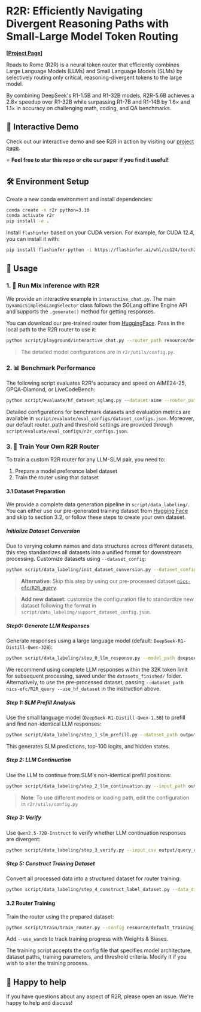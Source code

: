 # R2R: Efficiently Navigating Divergent Reasoning Paths with Small-Large Model Token Routing

**[[Project Page](https://fuvty.github.io/R2R_Project_Page/)]**

Roads to Rome (R2R) is a neural token router that efficiently combines Large Language Models (LLMs) and Small Language Models (SLMs) by selectively routing only critical, reasoning-divergent tokens to the large model. 

By combining DeepSeek's R1-1.5B and R1-32B models, R2R-5.6B achieves a 2.8× speedup over R1-32B while surpassing R1-7B and R1-14B by 1.6× and 1.1× in accuracy on challenging math, coding, and QA benchmarks.

## 🔗 Interactive Demo

Check out our interactive demo and see R2R in action by visiting our [project page](https://fuvty.github.io/R2R_Project_Page/).

⭐ **Feel free to star this repo or cite our paper if you find it useful!**

## 🛠️ Environment Setup

Create a new conda environment and install dependencies:

```bash
conda create -n r2r python=3.10
conda activate r2r
pip install -e .
```

Install `flashinfer` based on your CUDA version. For example, for CUDA 12.4, you can install it with:

```bash
pip install flashinfer-python -i https://flashinfer.ai/whl/cu124/torch2.6/
```

## 🚀 Usage

### 1. 💬 Run Mix inference with R2R

We provide an interactive example in `interactive_chat.py`. The main `DynamicSimpleSGLangSelector` class follows the SGLang offline Engine API and supports the `.generate()` method for getting responses.

You can download our pre-trained router from [HuggingFace](https://huggingface.co/nics-efc/R2R_router/tree/main). Pass in the local path to the R2R router to use it:

```bash
python script/playground/interactive_chat.py --router_path resource/default_router.pt
```

> The detailed model configurations are in `r2r/utils/config.py`.

### 2. 📊 Benchmark Performance

The following script evaluates R2R's accuracy and speed on AIME24-25, GPQA-Diamond, or LiveCodeBench:

```bash
python script/evaluate/hf_dataset_sglang.py --dataset aime --router_path resource/default_router.pt --use_hybrid
```

Detailed configurations for benchmark datasets and evaluation metrics are available in `script/evaluate/eval_configs/dataset_configs.json`. Moreover, our default router_path and threshold settings are provided through `script/evaluate/eval_configs/r2r_configs.json`.

### 3. 🧪 Train Your Own R2R Router

To train a custom R2R router for any LLM-SLM pair, you need to:
1. Prepare a model preference label dataset
2. Train the router using that dataset

#### 3.1 Dataset Preparation

We provide a complete data generation pipeline in `script/data_labeling/`. You can either use our pre-generated training dataset from [Hugging Face](https://huggingface.co/datasets/nics-efc/R2R_Router_Training/tree/main) and skip to section 3.2, or follow these steps to create your own dataset.

##### Initialize Dataset Conversion

Due to varying column names and data structures across different datasets, 
this step standardizes all datasets into a unified format for downstream 
processing. Customize datasets using `--dataset_config`:

```bash
python script/data_labeling/init_dataset_conversion.py --dataset_config aime,gpqa_extended,Bespoke-Stratos-17k-Code,Bespoke-Stratos-17k-QA --output_dir output/query_dataset
```

> **Alternative**: Skip this step by using our pre-processed dataset [`nics-efc/R2R_query`](https://huggingface.co/datasets/nics-efc/R2R_query/tree/main).

> **Add new dataset:** customize the configuration file to standardize new dataset following the format in `script/data_labeling/support_dataset_config.json`.

##### Step0: Generate LLM Responses

Generate responses using a large language model (default: `DeepSeek-R1-Distill-Qwen-32B`):

```bash
python script/data_labeling/step_0_llm_response.py --model_path deepseek-ai/DeepSeek-R1-Distill-Qwen-32B --dataset_path output/query_dataset --output_dir output/query_dataset/LLM_response --tp_size 2
```
We recommend using complete LLM responses within the 32K token limit for subsequent processing, saved under the `datasets_finished/` folder. Alternatively, to use the pre-processed dataset, passing `--dataset_path nics-efc/R2R_query --use_hf_dataset` in the instruction above.

##### Step 1: SLM Prefill Analysis

Use the small language model (`DeepSeek-R1-Distill-Qwen-1.5B`) to prefill and find non-identical LLM responses:

```bash
python script/data_labeling/step_1_slm_prefill.py --dataset_path output/query_dataset/LLM_response/dataset_finished --test_model_list deepseek-ai/DeepSeek-R1-Distill-Qwen-1.5B --output_path output/query_dataset/LLM_response/SLM_prefill
```

This generates SLM predictions, top-100 logits, and hidden states.

##### Step 2: LLM Continuation

Use the LLM to continue from SLM's non-identical prefill positions:

```bash
python script/data_labeling/step_2_llm_continuation.py --input_path output/query_dataset/LLM_response/SLM_prefill/prediction_comparison.csv --output_path output/query_dataset/LLM_response/SLM_prefill/LLM_continuation_verify --tp_size 2
```

> **Note**: To use different models or loading path, edit the configuration in `r2r/utils/config.py`

##### Step 3: Verify

Use `Qwen2.5-72B-Instruct` to verify whether LLM continuation responses are divergent:

```bash
python script/data_labeling/step_3_verify.py --input_csv output/query_dataset/LLM_response/SLM_prefill/LLM_continuation_verify/generation_results_data_all_real_full.csv --output_csv output/query_dataset/LLM_response/SLM_prefill/LLM_continuation_verify/generation_results_data_all_real_full_verify.csv --verify_model Qwen/Qwen2.5-72B-Instruct --tp_size 4
```

##### Step 5: Construct Training Dataset

Convert all processed data into a structured dataset for router training:

```bash
python script/data_labeling/step_4_construct_label_dataset.py --data_dir output/query_dataset/LLM_response/SLM_prefill --csv LLM_continuation_verify/generation_results_data_all_real_full_verify.csv --output_sub_folder LLM_continuation_verify/divergent_label_dataset --divergent_column_name divergent
```

#### 3.2 Router Training

Train the router using the prepared dataset:

```bash
python script/train/train_router.py --config resource/default_training_config.json
```

Add `--use_wandb` to track training progress with Weights & Biases.

The training script accepts the config file that specifies model architecture, dataset paths, training parameters, and threshold criteria. Modify it if you wish to alter the training process.

## 🙌 Happy to help

If you have questions about any aspect of R2R, please open an issue. We're happy to help and discuss!